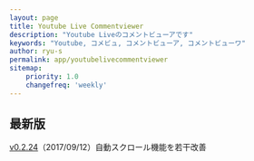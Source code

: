 ```yaml
---
layout: page
title: Youtube Live Commentviewer
description: "Youtube Liveのコメントビューアです"
keywords: "Youtube, コメビュ, コメントビューア, コメントビューワ"
author: ryu-s
permalink: app/youtubelivecommentviewer
sitemap:
    priority: 1.0
    changefreq: 'weekly'	
---
```


## 最新版
[v0.2.24](http://int-main.ddo.jp/app/YoutubeLiveCommentViewer_v0.2.24.zip)（2017/09/12）自動スクロール機能を若干改善  
